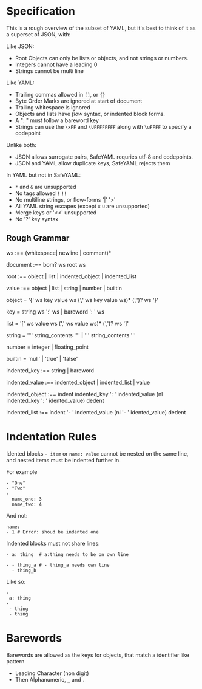 # Specification

This is a rough overview of the subset of YAML, but it's best to think of it as a superset of JSON, with:

Like JSON:

- Root Objects can only be lists or objects, and not strings or numbers.
- Integers cannot have a leading 0
- Strings cannot be multi line

Like YAML:

- Trailing commas allowed in `[]`, or `{}`
- Byte Order Marks are ignored at start of document
- Trailing whitespace is ignored
- Objects and lists have *flow* syntax, or indented block forms.
- A ": " must follow a bareword key
- Strings can use the `\xFF` and `\UFFFFFFFF` along with `\uFFFF` to specify a codepoint

Unlike both:

- JSON allows surrogate pairs, SafeYAML requries utf-8 and codepoints.
- JSON and YAML allow duplicate keys, SafeYAML rejects them

In YAML but not in SafeYAML:

- `*` and `&` are unsupported
- No tags allowed `!` `!!`
- No multiline strings, or flow-forms '|' '>'
- All YAML string escapes (except `x` `U` are unsupported)
- Merge keys or '<<' unsupported
- No '?' key syntax

## Rough Grammar

ws :== (whitespace| newline | comment)*

document :== bom? ws root ws

root :== object | list | indented_object | indented_list

value :== object | list | string | number | builtin

object = '{' ws  key value ws (',' ws key value ws)* (',')? ws '}'

key = string ws ':' ws | bareword ': ' ws

list = '[' ws value  ws (',' ws value ws)* (',')? ws ']'

string = '"' string_contents '"' | '\'' string_contents '\''

number = integer | floating_point

builtin = 'null' | 'true' | 'false'

indented_key :== string | bareword

indented_value :== indented_object | indented_list | value

indented_object :== indent indented_key ': ' indented_value (nl indented_key ': ' idented_value)  dedent

indented_list :== indent '- ' indented_value (nl '- ' idented_value)  dedent

# Indentation Rules

Idented blocks `- item` or `name: value` cannot be nested on the same line, and nested items must be indented further in.

For example

```
- "One"
- "Two"
- 
  name_one: 3  
  name_two: 4

```

And not:

```
name:
- 1 # Error: shoud be indented one
```

Indented blocks must not share lines:

```
- a: thing  # a:thing needs to be on own line

- - thing_a # - thing_a needs own line
  - thing_b
```

Like so:

```
- 
 a: thing
-
 - thing
 - thing
```

# Barewords

Barewords are allowed as the keys for objects, that match a identifier like pattern

- Leading Character (non digit)
- Then Alphanumeric, `_` and `.`
